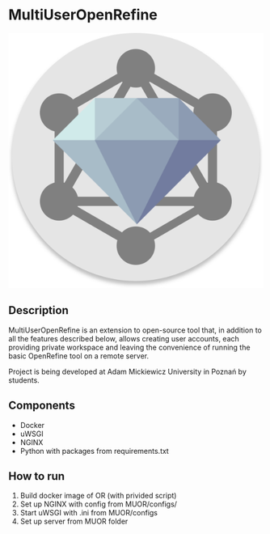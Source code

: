 # MultiUserOpenRefine

![MultiUserOpenRefine](MUOR/static/images/logo.svg)

## Description
MultiUserOpenRefine is an extension to open-source tool that, in addition to all
the features described below, allows creating user accounts, each providing
private workspace and leaving the convenience of running the basic OpenRefine
tool on a remote server.

Project is being developed at Adam Mickiewicz University in Poznań by students.

## Components
- Docker
- uWSGI
- NGINX
- Python with packages from requirements.txt

## How to run

1. Build docker image of OR (with privided script)
2. Set up NGINX with config from MUOR/configs/
3. Start uWSGI with .ini from MUOR/configs
4.  Set up server from MUOR folder



